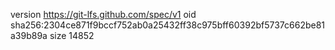 version https://git-lfs.github.com/spec/v1
oid sha256:2304ce871f9bccf752ab0a25432ff38c975bff60392bf5737c662be81a39b89a
size 14852
